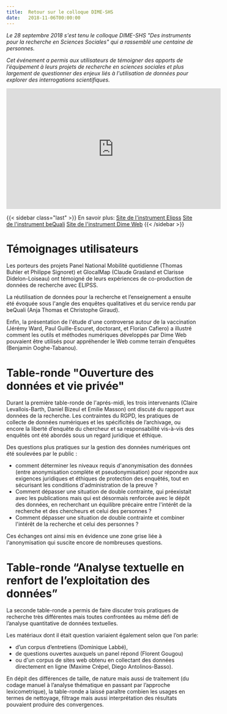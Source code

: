 ```yaml
---
title:  Retour sur le colloque DIME-SHS
date:   2018-11-06T00:00:00
---
```


*Le 28 septembre 2018 s'est tenu le colloque DIME-SHS "Des instruments pour la recherche en Sciences Sociales" qui a rassemblé une centaine de personnes.*

*Cet événement a permis aux utilisateurs de témoigner des apports de l’équipement à leurs projets de recherche en sciences sociales et plus largement de questionner des enjeux liés à l'utilisation de données pour explorer des interrogations scientifiques.*

<iframe width="560" height="315" src="https://www.youtube.com/embed/lqOThA4A6Yw" frameborder="0" allow="accelerometer; autoplay; encrypted-media; gyroscope; picture-in-picture" allowfullscreen></iframe>

<!--more-->

{{< sidebar class="last" >}}
En savoir plus:
[Site de l'instrument Elipss](http://quanti.dime-shs.sciences-po.fr/fr/)
[Site de l'instrument beQuali](http://bequali.fr/fr/)
[Site de l'instrument Dime Web](http://dimeweb.dime-shs.sciences-po.fr/)
{{< /sidebar >}}

# Témoignages utilisateurs

Les porteurs des projets Panel National Mobilité quotidienne (Thomas Buhler et Philippe Signoret) et GlocalMap (Claude Grasland et Clarisse Didelon-Loiseau) ont témoigné de leurs expériences de co-production de données de recherche avec ELIPSS.

La réutilisation de données pour la recherche et l’enseignement a ensuite été évoquée sous l'angle des enquêtes qualitatives et du service rendu par beQuali (Anja Thomas et Christophe Giraud).

Enfin, la présentation de l'étude d'une controverse autour de la vaccination (Jérémy Ward, Paul Guille-Escuret, doctorant, et Florian Cafiero) a illustré comment les outils et méthodes numériques développés par Dime Web pouvaient être utilisés pour appréhender le Web comme terrain d’enquêtes (Benjamin Ooghe-Tabanou).

# Table-ronde "Ouverture des données et vie privée"

Durant la première table-ronde de l'aprés-midi, les trois intervenants (Claire Levallois-Barth, Daniel Bizeul et Emilie Masson) ont discuté du rapport aux données de la recherche.
Les contraintes du RGPD, les pratiques de collecte de données numériques et les spécificités de l’archivage, ou encore la liberté d’enquête du chercheur et sa responsabilité vis-à-vis des enquêtés ont été abordés sous un regard juridique et éthique.

Des questions plus pratiques sur la gestion des données numériques ont été soulevées par le public :

- comment déterminer les niveaux requis d'anonymisation des données (entre anonymisation complète et pseudonymisation) pour répondre aux exigences juridiques et éthiques de protection des enquêtés, tout en sécurisant les conditions d'administration de la preuve ?
- Comment dépasser une situation de double contrainte, qui préexistait avec les publications mais qui est désormais renforcée  avec le dépôt des données, en recherchant un équilibre précaire entre l'intérêt de la recherche et des chercheurs et celui des personnes ?
- Comment dépasser une situation de double contrainte et combiner l'intérêt de la recherche et celui des personnes ?

Ces échanges ont ainsi mis en évidence une zone grise liée à l'anonymisation qui suscite encore de nombreuses questions.

# Table-ronde “Analyse textuelle en renfort de l’exploitation des données”

La seconde table-ronde a permis de faire discuter trois pratiques de recherche très différentes mais toutes confrontées au même défi de l’analyse quantitative de données textuelles.

Les matériaux dont il était question variaient également selon que l’on parle:

- d’un corpus d’entretiens (Dominique Labbé),
- de questions ouvertes auxquels un panel répond (Florent Gougou)
- ou d'un corpus de sites web obtenu en collectant des données directement en ligne (Maxime Crépel, Diego Antolinos-Basso).

En dépit des différences de taille, de nature mais aussi de traitement (du codage manuel à l’analyse thématique en passant par l’approche lexicometrique), la table-ronde a laissé paraître combien les usages en termes de nettoyage, filtrage mais aussi interprétation des résultats pouvaient produire des convergences.
